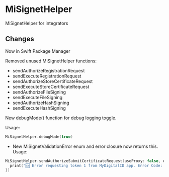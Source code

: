 
# MiSignetHelper
MiSignetHelper for integrators

## Changes
Now in Swift Package Manager

Removed unused MiSignetHelper functions:
- sendAuthorizeRegistrationRequest
- sendExecuteRegistrationRequest
- sendAuthorizeStoreCertificateRequest
- sendExecuteStoreCertificateRequest
- sendAuthorizeFileSigning
- sendExecuteFileSigning
- sendAuthorizeHashSigning
- sendExecuteHashSigning
    
New debugMode() function for debug logging toggle.

Usage:
```swift
MiSignetHelper.debugMode(true)
```
- New MiSignetValidationError enum and error closure now returns this. Usage:
```swift
MiSignetHelper.sendAuthorizeSubmitCertificateRequest(useProxy: false, errorHandler: { errorCode in
  print("🆘 Error requesting token 1 from MyDigitalID app. Error Code: \(errorCode)")
})
```

